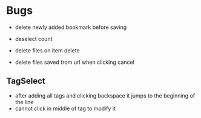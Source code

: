 # Bugs

* delete newly added bookmark before saving

* deselect count
* delete files on item delete
* delete files saved from url when clicking cancel

## TagSelect
* after adding all tags and clicking backspace it jumps to the beginning of the line
* cannot click in middle of tag to modify it
